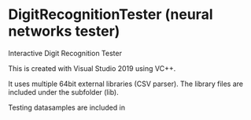 # DigitRecognitionTester (neural networks tester)

Interactive Digit Recognition Tester

This is created with Visual Studio 2019 using VC++.

It uses multiple 64bit external libraries (CSV parser). The library files are included under the subfolder (lib).

Testing datasamples are included in 
